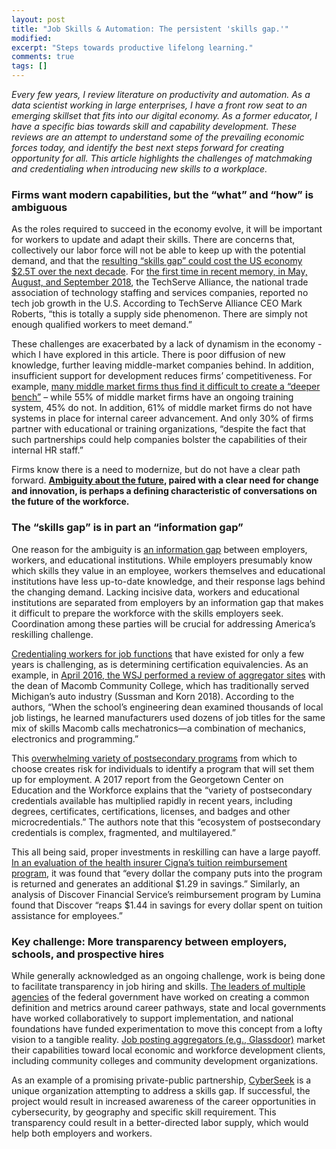 ```yaml
---
layout: post
title: "Job Skills & Automation: The persistent 'skills gap.'"
modified:
excerpt: "Steps towards productive lifelong learning."
comments: true
tags: []
---
```


*Every few years, I review literature on productivity and automation. As a data scientist working in large enterprises, I have a front row seat to an emerging skillset that fits into our digital economy. As a former educator, I have a specific bias towards skill and capability development. 
These reviews are an attempt to understand some of the prevailing economic forces today, and identify the best next steps forward for creating opportunity for all. This article highlights the challenges of matchmaking and credentialing when introducing new skills to a workplace.*

### Firms want modern capabilities, but the “what” and “how” is ambiguous

As the roles required to succeed in the economy evolve, it will be important for workers to update and adapt their skills. There are concerns that, collectively our labor force will not be able to keep up with the potential demand, and that the [resulting “skills gap” could cost the US economy $2.5T over the next decade][0]. For [the first time in recent memory, in May, August, and September 2018][1], the TechServe Alliance, the national trade association of technology staffing and services companies, reported no tech job growth in the U.S. According to TechServe Alliance CEO Mark Roberts, “this is totally a supply side phenomenon. There are simply not enough qualified workers to meet demand.”

These challenges are exacerbated by a lack of dynamism in the economy - which I have explored in this article. There is poor diffusion of new knowledge, further leaving middle-market companies behind. In addition, insufficient support for development reduces firms’ competitiveness. For example, [many middle market firms thus find it difficult to create a “deeper bench”][2] – while 55% of middle market firms have an ongoing training system, 45% do not. In addition, 61% of middle market firms do not have systems in place for internal career advancement. And only 30% of firms partner with educational or training organizations, “despite the fact that such partnerships could help companies bolster the capabilities of their internal HR staff.”

Firms know there is a need to modernize, but do not have a clear path forward. **[Ambiguity about the future][3], paired with a clear need for change and innovation, is perhaps a defining characteristic of conversations on the future of the workforce.**

### The “skills gap” is in part an “information gap”

One reason for the ambiguity is [an information gap][4] between employers, workers, and educational institutions. While employers presumably know which skills they value in an employee, workers themselves and educational institutions have less up-to-date knowledge, and their response lags behind the changing demand. Lacking incisive data, workers and educational institutions are separated from employers by an information gap that makes it difficult to prepare the workforce with the skills employers seek. Coordination among these parties will be crucial for addressing America’s reskilling challenge.

[Credentialing workers for job functions][5] that have existed for only a few years is challenging, as is determining certification equivalencies. As an example, in [April 2016, the WSJ performed a review of aggregator sites][6] with the dean of Macomb Community College, which has traditionally served Michigan’s auto industry (Sussman and Korn 2018). According to the authors, “When the school’s engineering dean examined thousands of local job listings, he learned manufacturers used dozens of job titles for the same mix of skills Macomb calls mechatronics—a combination of mechanics, electronics and programming.” 

This [overwhelming variety of postsecondary programs][7] from which to choose creates risk for individuals to identify a program that will set them up for employment. A 2017 report from the Georgetown Center on Education and the Workforce explains that the “variety of postsecondary credentials available has multiplied rapidly in recent years, including degrees, certificates, certifications, licenses, and badges and other microcredentials.” The authors note that this “ecosystem of postsecondary credentials is complex, fragmented, and multilayered.” 

This all being said, proper investments in reskilling can have a large payoff. [In an evaluation of the health insurer Cigna’s tuition reimbursement program][8], it was found that “every dollar the company puts into the program is returned and generates an additional $1.29 in savings.” Similarly, an analysis of Discover Financial Service’s reimbursement program by Lumina found that Discover “reaps $1.44 in savings for every dollar spent on tuition assistance for employees.” 

### Key challenge: More transparency between employers, schools, and prospective hires 

While generally acknowledged as an ongoing challenge, work is being done to facilitate transparency in job hiring and skills. [The leaders of multiple agencies][9] of the federal government have worked on creating a common definition and metrics around career pathways, state and local governments have worked collaboratively to support implementation, and national foundations have funded experimentation to move this concept from a lofty vision to a tangible reality. [Job posting aggregators (e.g., Glassdoor)][10] market their capabilities toward local economic and workforce development clients, including community colleges and community development organizations.

As an example of a promising private-public partnership, [CyberSeek][11] is a unique organization attempting to address a skills gap. If successful, the project would result in increased awareness of the career opportunities in cybersecurity, by geography and specific skill requirement. This transparency could result in a better-directed labor supply, which would help both employers and workers. 


[0]: https://www.industryweek.com/the-economy/article/22026709/skills-gap-could-cost-us-economy-25-trillion-over-next-decade
[1]: https://www.progressivepolicy.org/wp-content/uploads/2019/03/SkillsGapFinal.pdf
[2]: https://www.brookings.edu/research/understanding-the-skills-gap-and-what-employers-can-do-about-it/
[3]: https://www.brookings.edu/research/understanding-the-skills-gap-and-what-employers-can-do-about-it/
[4]: https://www.whitehouse.gov/wp-content/uploads/2018/07/Addressing-Americas-Reskilling-Challenge.pdf
[5]: https://www.city-journal.org/html/closing-skills-gap-16083.html
[6]: https://www.whitehouse.gov/wp-content/uploads/2018/07/Addressing-Americas-Reskilling-Challenge.pdf
[7]: https://www.brookings.edu/research/employee-development-through-a-pay-for-skills-program/
[8]: https://www.cfo.com/training/2016/04/cigna-gets-129-roi-tuition-reimbursement-costs/
[9]: https://jfforg-prod-prime.s3.amazonaws.com/media/documents/SPUB-Adult-Learners-070219.pdf
[10]: https://www.whitehouse.gov/wp-content/uploads/2018/07/Addressing-Americas-Reskilling-Challenge.pdf
[11]: https://www.cyberseek.org/